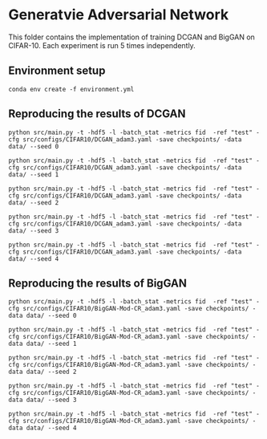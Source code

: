 # Generatvie Adversarial Network

This folder contains the implementation of training DCGAN and BigGAN on CIFAR-10. Each experiment is run $5$ times independently.

## Environment setup

```
conda env create -f environment.yml
```

## Reproducing the results of DCGAN
```
python src/main.py -t -hdf5 -l -batch_stat -metrics fid  -ref "test" -cfg src/configs/CIFAR10/DCGAN_adam3.yaml -save checkpoints/ -data data/ --seed 0 

python src/main.py -t -hdf5 -l -batch_stat -metrics fid  -ref "test" -cfg src/configs/CIFAR10/DCGAN_adam3.yaml -save checkpoints/ -data data/ --seed 1

python src/main.py -t -hdf5 -l -batch_stat -metrics fid  -ref "test" -cfg src/configs/CIFAR10/DCGAN_adam3.yaml -save checkpoints/ -data data/ --seed 2

python src/main.py -t -hdf5 -l -batch_stat -metrics fid  -ref "test" -cfg src/configs/CIFAR10/DCGAN_adam3.yaml -save checkpoints/ -data data/ --seed 3

python src/main.py -t -hdf5 -l -batch_stat -metrics fid  -ref "test" -cfg src/configs/CIFAR10/DCGAN_adam3.yaml -save checkpoints/ -data data/ --seed 4
```

## Reproducing the results of BigGAN
```
python src/main.py -t -hdf5 -l -batch_stat -metrics fid  -ref "test" -cfg src/configs/CIFAR10/BigGAN-Mod-CR_adam3.yaml -save checkpoints/ -data data/ --seed 0 

python src/main.py -t -hdf5 -l -batch_stat -metrics fid  -ref "test" -cfg src/configs/CIFAR10/BigGAN-Mod-CR_adam3.yaml -save checkpoints/ -data data/ --seed 1

python src/main.py -t -hdf5 -l -batch_stat -metrics fid  -ref "test" -cfg src/configs/CIFAR10/BigGAN-Mod-CR_adam3.yaml -save checkpoints/ -data data/ --seed 2

python src/main.py -t -hdf5 -l -batch_stat -metrics fid  -ref "test" -cfg src/configs/CIFAR10/BigGAN-Mod-CR_adam3.yaml -save checkpoints/ -data data/ --seed 3

python src/main.py -t -hdf5 -l -batch_stat -metrics fid  -ref "test" -cfg src/configs/CIFAR10/BigGAN-Mod-CR_adam3.yaml -save checkpoints/ -data data/ --seed 4
```

